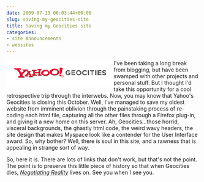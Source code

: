 ```yaml
---
date: 2009-07-13 06:03:44+00:00
slug: saving-my-geocities-site
title: Saving my Geocities site
categories:
- site Announcements
- websites
---
```


<img align="left" style="border:20px solid white" src="/images/ma_geo_1.gif"> 

I've been taking a long break from blogging, but have been swamped with other projects and personal stuff. But I thought I'd take this opportunity for a cool retrospective trip through the interwebs. Now, you may know that Yahoo's Geocities is closing this October. Well, I've managed to save my oldest website from imminent oblivion through the painstaking process of re-coding each html file, capturing all the other files through a Firefox plug-in, and giving it a new home on this server. Ah, Geocities...those horrid, visceral backgrounds, the ghastly html code, the weird wavy headers, the site design that makes Myspace look like a contender for the User Interface award. So, why bother? Well, there is soul in this site, and a rawness that is appealing in strange sort of way. 

So, here it is. There are lots of links that don't work, but that's not the point. The point is to preserve this little piece of history so that when Geocities dies, _[Negotiating Reality](http://www.wordbit.freehostia.com/geocities)_ lives on. See you when I see you.
